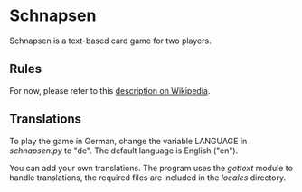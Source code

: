 # Schnapsen
Schnapsen is a text-based card game for two players.

## Rules
For now, please refer to this [description on
  Wikipedia](https://en.wikipedia.org/wiki/Sixty-six_(card_game)#Schnapsen).

## Translations
To play the game in German, change the variable LANGUAGE in *schnapsen.py* to
"de". The default language is English ("en").

You can add your own translations. The program uses the *gettext* module to
handle translations, the required files are included in the *locales*
directory.
